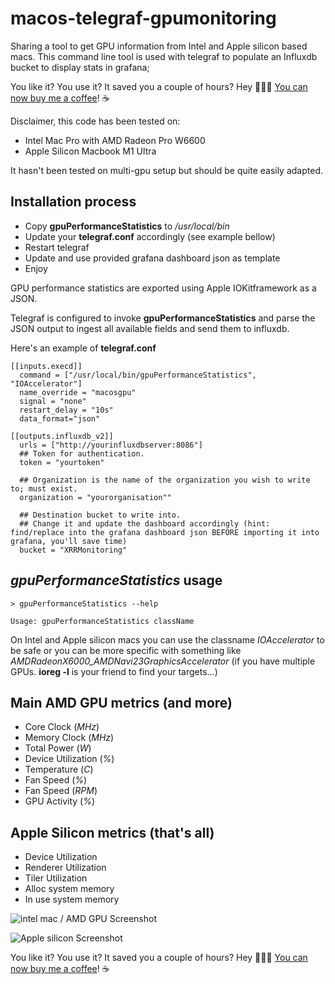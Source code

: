 

# macos-telegraf-gpumonitoring

Sharing a tool to get GPU information from Intel and Apple silicon based macs. 
This command line tool is used with telegraf to populate an Influxdb bucket to display stats in grafana;

You like it? You use it? It saved you a couple of hours? 
Hey 👋👋👋 [You can now buy me a coffee](https://www.buymeacoffee.com/xrrxrr)! ☕️ 


Disclaimer, this code has been tested on: 

 * Intel Mac Pro with AMD Radeon Pro W6600
 * Apple Silicon Macbook M1 Ultra
  
 It hasn't been tested on multi-gpu setup but should be quite easily adapted.



## Installation process

* Copy **gpuPerformanceStatistics** to */usr/local/bin*
* Update your **telegraf.conf** accordingly (see example bellow)
* Restart telegraf 
* Update and use provided grafana dashboard json as template
* Enjoy

GPU performance statistics are exported using Apple IOKitframework as a JSON. 

Telegraf is configured to invoke **gpuPerformanceStatistics** and parse the JSON output to ingest all available fields and send them to influxdb.

Here's an example of **telegraf.conf** 

```
[[inputs.execd]]
  command = ["/usr/local/bin/gpuPerformanceStatistics", "IOAccelerator"]
  name_override = "macosgpu"
  signal = "none"
  restart_delay = "10s"
  data_format="json"

[[outputs.influxdb_v2]]
  urls = ["http://yourinfluxdbserver:8086"]
  ## Token for authentication.
  token = "yourtoken"
  
  ## Organization is the name of the organization you wish to write to; must exist.
  organization = "yourorganisation""

  ## Destination bucket to write into.
  ## Change it and update the dashboard accordingly (hint: find/replace into the grafana dashboard json BEFORE importing it into grafana, you'll save time)
  bucket = "XRRMonitoring"
```

## *gpuPerformanceStatistics* usage

 ```
 > gpuPerformanceStatistics --help
 
 Usage: gpuPerformanceStatistics className
 ```
 
 On Intel and Apple silicon macs you can use the classname *IOAccelerator* to be safe or you can be more specific with something like *AMDRadeonX6000_AMDNavi23GraphicsAccelerator* (if you have multiple GPUs. **ioreg -l** is your friend to find your targets...)

## Main AMD GPU metrics (and more)

* Core Clock (*MHz*)
* Memory Clock (*MHz*)
* Total Power (*W*)
* Device Utilization (*%*)
* Temperature (*C*)
* Fan Speed (*%*)
* Fan Speed (*RPM*)
* GPU Activity (*%*)

## Apple Silicon metrics (that's all)

* Device Utilization
* Renderer Utilization 
* Tiler Utilization
* Alloc system memory
* In use system memory

![intel mac / AMD GPU Screenshot](https://github.com/XReyRobert/macos-telegraf-gpumonitoring/raw/main/screenshots/screenshot_intelAmd.png?raw=true)

![Apple silicon Screenshot](https://github.com/XReyRobert/macos-telegraf-gpumonitoring/raw/main/screenshots/screenshot_applesilicon.png?raw=true)

You like it? You use it? It saved you a couple of hours?
Hey 👋👋👋 [You can now buy me a coffee](https://www.buymeacoffee.com/xrrxrr)! ☕️ 

